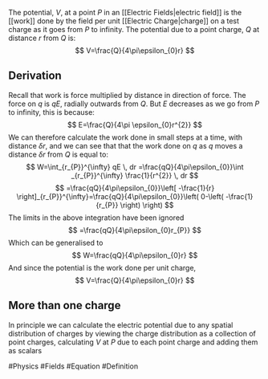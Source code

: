 The potential, $V$, at a point $P$ in an [[Electric Fields|electric field]] is the [[work]] done by the field per unit [[Electric Charge|charge]] on a test charge as it goes from $P$ to infinity. The potential due to a point charge, $Q$ at distance $r$ from $Q$ is:
$$
V=\frac{Q}{4\pi\epsilon_{0}r}
$$
## Derivation
Recall that work is force multiplied by distance in direction of force. The force on $q$ is $qE$, radially outwards from $Q$. But $E$ decreases as we go from $P$ to infinity, this is because:
$$
E=\frac{Q}{4\pi \epsilon_{0}r^{2}}
$$
 We can therefore calculate the work done in small steps at a time, with distance $\delta r$, and we can see that that the work done on $q$ as $q$ moves a distance $\delta r$ from $Q$ is equal to:
 $$
W=\int_{r_{P}}^{\infty} qE \, dr =\frac{qQ}{4\pi\epsilon_{0}}\int _{r_{P}}^{\infty} \frac{1}{r^{2}} \, dr 
$$
$$
=\frac{qQ}{4\pi\epsilon_{0}}\left[ -\frac{1}{r} \right]_{r_{P}}^{\infty}=\frac{qQ}{4\pi\epsilon_{0}}\left( 0-\left( -\frac{1}{r_{P}} \right) \right)
$$
The limits in the above integration have been ignored
$$
=\frac{qQ}{4\pi\epsilon_{0}r_{P}}
$$
Which can be generalised to
$$
W=\frac{qQ}{4\pi\epsilon_{0}r}
$$
And since the potential is the work done per unit charge,
$$
V=\frac{Q}{4\pi\epsilon_{0}r}
$$
## More than one charge
In principle we can calculate the electric potential due to any spatial distribution of charges by viewing the charge distribution as a collection of point charges, calculating $V$ at $P$ due to each point charge and adding them as scalars

#Physics #Fields #Equation #Definition